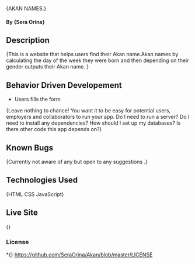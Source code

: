  {AKAN NAMES.}
#### By **{Sera Orina}**
## Description
{This is a website that helps users find their Akan name.Akan names by calculating the day of the week they were born and then depending on their gender outputs their Akan name. }
## Behavior Driven Developement
* Users fills the form

{Leave nothing to chance! You want it to be easy for potential users, employers and collaborators to run your app. Do I need to run a server? Do I need to install any dependencies? How should I set up my databases? Is there other code this app depends on?}
## Known Bugs
{Currently not aware of any but open to any suggestions .}
## Technologies Used
{HTML
CSS
JavaScript}
## Live Site
{}
### License
*{}
  https://github.com/SeraOrina/Akan/blob/master/LICENSE